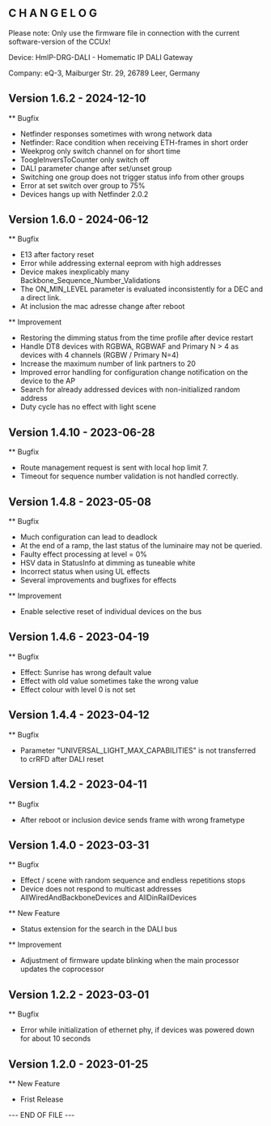 ﻿C H A N G E L O G
-----------------

Please note: Only use the firmware file in connection with the current software-version of the CCUx!

Device:      HmIP-DRG-DALI - Homematic IP DALI Gateway

Company:     eQ-3, Maiburger Str. 29, 26789 Leer, Germany



Version 1.6.2 - 2024-12-10
--------------------------------------------------------------

** Bugfix
   * Netfinder responses sometimes with wrong network data
   * Netfinder: Race condition when receiving ETH-frames in short order
   * Weekprog only switch channel on for short time
   * ToogleInversToCounter only switch off
   * DALI parameter change after set/unset group
   * Switching one group does not trigger status info from other groups
   * Error at set switch over group to 75%
   * Devices hangs up with Netfinder 2.0.2



Version 1.6.0 - 2024-06-12
--------------------------------------------------------------

** Bugfix
   * E13 after factory reset
   * Error while addressing external eeprom with high addresses
   * Device makes inexplicably many Backbone_Sequence_Number_Validations
   * The ON_MIN_LEVEL parameter is evaluated inconsistently for a DEC and a direct link.
   * At inclusion the mac adresse change after reboot

** Improvement
   * Restoring the dimming status from the time profile after device restart
   * Handle DT8 devices with RGBWA, RGBWAF and Primary N > 4 as devices with 4 channels (RGBW / Primary N=4)
   * Increase the maximum number of link partners to 20
   * Improved error handling for configuration change notification on the device to the AP
   * Search for already addressed devices with non-initialized random address
   * Duty cycle has no effect with light scene



Version 1.4.10 - 2023-06-28
--------------------------------------------------------------

** Bugfix
   * Route management request is sent with local hop limit 7. 
   * Timeout for sequence number validation is not handled correctly.



Version 1.4.8 - 2023-05-08
--------------------------------------------------------------

** Bugfix
   * Much configuration can lead to deadlock
   * At the end of a ramp, the last status of the luminaire may not be queried.
   * Faulty effect processing at level = 0%
   * HSV data in StatusInfo at dimming as tuneable white
   * Incorrect status when using UL effects
   * Several improvements and bugfixes for effects

** Improvement
   * Enable selective reset of individual devices on the bus



Version 1.4.6 - 2023-04-19
--------------------------------------------------------------

** Bugfix
   * Effect: Sunrise has wrong default value
   * Effect with old value sometimes take the wrong value
   * Effect colour with level 0 is not set



Version 1.4.4 - 2023-04-12
--------------------------------------------------------------

** Bugfix
   * Parameter "UNIVERSAL_LIGHT_MAX_CAPABILITIES" is not transferred to crRFD after DALI reset



Version 1.4.2 - 2023-04-11
--------------------------------------------------------------

** Bugfix
   * After reboot or inclusion device sends frame with wrong frametype



Version 1.4.0 - 2023-03-31
--------------------------------------------------------------

** Bugfix
   * Effect / scene with random sequence and endless repetitions stops
   * Device does not respond to multicast addresses AllWiredAndBackboneDevices and AllDinRailDevices

** New Feature
   * Status extension for the search in the DALI bus

** Improvement
   * Adjustment of firmware update blinking when the main processor updates the coprocessor



Version 1.2.2 - 2023-03-01
--------------------------------------------------------------

** Bugfix
   * Error while initialization of ethernet phy, if devices was powered down for about 10 seconds



Version 1.2.0 - 2023-01-25
--------------------------------------------------------------

** New Feature
   * Frist Release



--- END OF FILE ---
